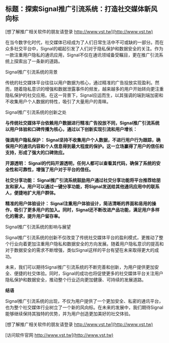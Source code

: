 ## **标题：探索Signal推广引流系统：打造社交媒体新风向标**

[想了解推广相关软件的朋友请登录 http://www.vst.tw](http://www.vst.tw)

在当今数字化时代，社交媒体已经成为了人们日常生活中不可或缺的一部分。而在众多社交平台中，Signal的崛起引发了人们对于隐私保护和数据安全的关注。作为一款注重用户隐私的通讯应用，Signal不仅在通讯领域备受瞩目，更在推广引流系统上探索出了一条新的道路。

Signal推广引流系统的背景

传统的社交媒体平台往往以用户数据为核心，通过精准的广告投放实现盈利。然而，随着隐私意识的增强和数据泄露事件的频发，越来越多的用户开始转向更注重隐私保护的社交应用。在这一背景下，Signal应运而生，以其强调的端到端加密和不收集用户个人数据的特性，吸引了大量用户的青睐。

Signal推广引流系统的创新之处

**与传统社交媒体平台依赖用户数据进行精准广告投放不同，Signal推广引流系统以用户体验和口碑传播为核心，通过以下创新实现引流和用户增长：**

**强调用户隐私保护： Signal坚持不收集用户个人数据，不进行用户行为跟踪，确保用户的通讯内容和个人信息得到最大程度的保护。这一立场赢得了用户的信任和支持，形成了强大的口碑效应。**

**开源透明： Signal的代码开源透明，任何人都可以查看其代码，确保了系统的安全性和可靠性，增强了用户对于平台的信任。**

**社交分享功能： Signal推广引流系统鼓励用户通过社交分享功能将平台推荐给朋友和家人。用户可以通过一键分享功能，将Signal发送给其他通讯应用中的联系人，便捷地扩大用户群体。**

**精准的用户体验设计： Signal注重用户体验设计，简洁清晰的界面和易用的操作，吸引了更多用户的加入。同时，Signal还不断改进产品功能，满足用户多样化的需求，提升用户留存率。**

Signal推广引流系统的影响与展望

Signal推广引流系统的创新不仅改变了传统社交媒体平台的盈利模式，更推动了整个行业向着更加注重用户隐私和数据安全的方向发展。随着用户隐私意识的提高和对于数据安全的需求不断增强，类似Signal这样的平台有望在未来取得更大的成功。

未来，我们可以期待Signal推广引流系统的不断完善和创新，为用户提供更加安全、便捷的社交体验。同时，Signal的成功也将促使更多的社交媒体平台关注用户隐私保护和数据安全，推动整个行业迈向更加健康、可持续的发展道路。

**结语**

Signal推广引流系统的出现，不仅为用户提供了一个更加安全、私密的通讯平台，也为整个社交媒体行业树立了一个新的风向标。在未来的发展中，我们期待Signal能够继续保持其独特的优势，并为用户创造更加美好的社交体验。

[想了解推广相关软件的朋友请登录 http://www.vst.tw](http://www.vst.tw)


[访问软件官网 http://www.vst.tw](http://www.vst.tw)
